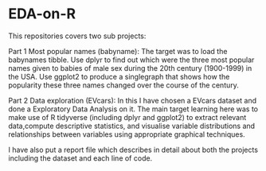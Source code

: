# EDA-on-R

This repositories covers two sub projects:

Part 1 Most popular names (babyname): The target was to load the babynames tibble. Use dplyr to find out which were the three most popular names given to babies of male sex during the 20th century (1900-1999) in the USA. 
Use ggplot2 to produce a singlegraph that shows how the popularity these three names changed over the course of the century. 

Part 2 Data exploration (EVcars): In this I have chosen a EVcars dataset and done a Exploratory Data Analysis on it. The main target learning here was to make use of R tidyverse (including dplyr and ggplot2) to extract relevant data,compute descriptive statistics, and visualise variable distributions and relationships between variables using appropriate graphical techniques.

I have also put a report file which describes in detail about both the projects including the dataset and each line of code. 
